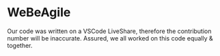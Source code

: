 # WeBeAgile

Our code was written on a VSCode LiveShare, therefore the contribution number will be inaccurate. Assured, we all worked on this code equally & together.

